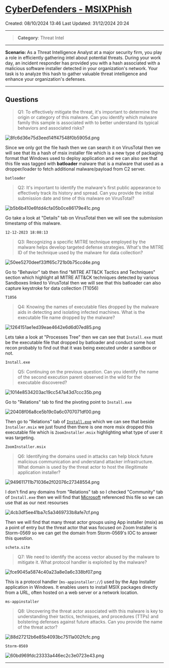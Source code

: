 # [CyberDefenders - MSIXPhish](https://cyberdefenders.org/blueteam-ctf-challenges/msixphish/)
Created: 08/10/2024 13:46
Last Updated: 31/12/2024 20:24
* * *
>**Category**: Threat Intel
* * *
**Scenario:**
As a Threat Intelligence Analyst at a major security firm, you play a role in efficiently gathering intel about potential threats. During your work day, an incident responder has provided you with a hash associated with a malicious software installer detected in your organization's network. Your task is to analyze this hash to gather valuable threat intelligence and enhance your organization's defenses.
* * *
## Questions
>Q1: To effectively mitigate the threat, it's important to determine the origin or category of this malware. Can you identify which malware family this sample is associated with to better understand its typical behaviors and associated risks?

![8fc6d36e75d3eed14ff47548f0b5905d.png](/resources/8fc6d36e75d3eed14ff47548f0b5905d.png)

Since we only got the file hash then we can search it on VirusTotal then we will see that its a hash of msix installer file which is a new type of packaging format that Windows used to deploy application and we can also see that this file was tagged with **batloader** malware that is a malware that used as a dropper/loader to fetch additional malware/payload from C2 server.

```
batloader
```

>Q2: It's important to identify the malware's first public appearance to effectively track its history and spread. Can you provide the initial submission date and time of this malware on VirusTotal?

![b5b6b410e6fdd4cfa05b0ce86179e41c.png](/resources/b5b6b410e6fdd4cfa05b0ce86179e41c.png)

Go take a look at "Details" tab on VirusTotal then we will see the submission timestamp of this malware. 

```
12-12-2023 18:08:13
```

>Q3: Recognizing a specific MITRE technique employed by the malware helps develop targeted defense strategies. What's the MITRE ID of the technique used by the malware for data collection?

![50ee5270deef33ff65c721b0b75ccd4e.png](/resources/50ee5270deef33ff65c721b0b75ccd4e.png)

Go to "Behavior" tab then find "MITRE ATT&CK Tactics and Techniques" section which highlight all MITRE ATT&CK techniques detected by various Sandboxes linked to VirusTotal then we will see that this batloader can also capture keystroke for data collection (T1056)

```
T1056
```

>Q4: Knowing the names of executable files dropped by the malware aids in detecting and isolating infected machines. What is the executable file name dropped by the malware?

![1264151ae1ed39eae4642e6d6d07ed85.png](/resources/1264151ae1ed39eae4642e6d6d07ed85.png)

Lets take a look at "Processes Tree" then we can see that `Install.exe` must be the executable file that dropped by batloader and conduct some host recon probably to find out that it was being executed under a sandbox or not.

```
Install.exe
```

>Q5: Continuing on the previous question. Can you identify the name of the second execution parent observed in the wild for the executable discovered?

![1014e8534203ac19cc547a43d7ccc35b.png](/resources/1014e8534203ac19cc547a43d7ccc35b.png)

Go to "Relations" tab to find the pivoting point to `Install.exe`

![20408f06a8ce5b19c0a6c0707071df00.png](/resources/20408f06a8ce5b19c0a6c0707071df00.png)

Then go to "Relations" tab of [`Install.exe`](https://www.virustotal.com/gui/file/48aa2393ef590bab4ff2fd1e7d95af36e5b6911348d7674347626c9aaafa255e/relations) which we can see that beside `Installer.msix` we just found then there is one more msix dropped this executable file which is `ZoomInstaller.msix` highlighting what type of user it was targeting.

```
ZoomInstaller.msix
```

>Q6: Identifying the domains used in attacks can help block future malicious communication and understand attacker infrastructure. What domain is used by the threat actor to host the illegitimate application installer?

![949611711b71036e2f02076c27348554.png](/resources/949611711b71036e2f02076c27348554.png)

I don't find any domains from "Relations" tab so I checked "Community" tab of `Install.exe` then we will find that [Microsoft](https://www.microsoft.com/en-us/security/blog/2023/12/28/financially-motivated-threat-actors-misusing-app-installer/) referenced this file so we can use that as our next resourses

![4cb3df5ee41ba7c5a3469733b8afe7cf.png](/resources/4cb3df5ee41ba7c5a3469733b8afe7cf.png)

Then we will find that many threat actor groups using App installer (msix) as a point of entry but the threat actor that was focused on Zoom Installer is Storm-0569 so we can get the domain from Storm-0569's IOC to answer this question.

```
scheta.site
```

>Q7: We need to identify the access vector abused by the malware to mitigate it. What protocol handler is exploited by the malware?

![fce9045a5874c40a23a8e0a6c338bf07.png](/resources/fce9045a5874c40a23a8e0a6c338bf07.png)

This is a protocol handler (`ms-appinstaller://`) used by the App Installer application in Windows. It enables users to install MSIX packages directly from a URL, often hosted on a web server or a network location.

```
ms-appinstaller
```

>Q8: Uncovering the threat actor associated with this malware is key to understanding their tactics, techniques, and procedures (TTPs) and bolstering defenses against future attacks. Can you provide the name of the threat actor?

![88d27212b6e85b4093bc7511a002fcfc.png](/resources/88d27212b6e85b4093bc7511a002fcfc.png)
```
Storm-0569
```

![60bd969fdc23333a446ec2c3e0723e43.png](/resources/60bd969fdc23333a446ec2c3e0723e43.png)
* * *
